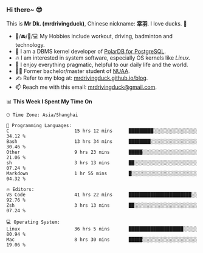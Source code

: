 ### Hi there~ 😎

This is **Mr Dk. (mrdrivingduck)**, Chinese nickname: **棠羽**. I love ducks. 🦆

- 💪/🚘/🏸/💻 My Hobbies include workout, driving, badminton and technology.
- 🍊 I am a DBMS kernel developer of [PolarDB for PostgreSQL](https://github.com/ApsaraDB/PolarDB-for-PostgreSQL).
- 🔥 I am interested in system software, especially OS kernels like *Linux*.
- 🔧 I enjoy everything pragmatic, helpful to our daily life and the world.
- 👨‍🎓 Former bachelor/master student of [NUAA](https://en.wikipedia.org/wiki/Nanjing_University_of_Aeronautics_and_Astronautics).
- ✍ Refer to my blog at: [mrdrivingduck.github.io/blog](https://mrdrivingduck.github.io/blog/).
- 📫 Reach me with this email: [mrdrivingduck@gmail.com](mailto:mrdrivingduck@gmail.com).

<!--START_SECTION:waka-->
📊 **This Week I Spent My Time On** 

```text
🕑︎ Time Zone: Asia/Shanghai

💬 Programming Languages: 
C                        15 hrs 12 mins      █████████░░░░░░░░░░░░░░░░   34.12 % 
Bash                     13 hrs 34 mins      ████████░░░░░░░░░░░░░░░░░   30.46 % 
Other                    9 hrs 23 mins       █████░░░░░░░░░░░░░░░░░░░░   21.06 % 
sh                       3 hrs 13 mins       ██░░░░░░░░░░░░░░░░░░░░░░░   07.24 % 
Markdown                 1 hr 55 mins        █░░░░░░░░░░░░░░░░░░░░░░░░   04.32 % 

🔥 Editors: 
VS Code                  41 hrs 22 mins      ███████████████████████░░   92.76 % 
Zsh                      3 hrs 13 mins       ██░░░░░░░░░░░░░░░░░░░░░░░   07.24 % 

💻 Operating System: 
Linux                    36 hrs 5 mins       ████████████████████░░░░░   80.94 % 
Mac                      8 hrs 30 mins       █████░░░░░░░░░░░░░░░░░░░░   19.06 % 
```


<!--END_SECTION:waka-->

<!-- ![Mr Dk.'s GitHub Stats](https://github-readme-stats.vercel.app/api?username=mrdrivingduck&count_private&show_icons=true&theme=buefy) -->

<!-- ![Most Used Languages](https://github-readme-stats.vercel.app/api/top-langs/?username=mrdrivingduck&exclude_repo=mips32-CPU,snort-tcp-socket&theme=buefy&layout=compact&langs_count=10) -->


<!--
**mrdrivingduck/mrdrivingduck** is a ✨ _special_ ✨ repository because its `README.md` (this file) appears on your GitHub profile.

Here are some ideas to get you started:

- 🔭 I’m currently working on ...
- 🌱 I’m currently learning ...
- 👯 I’m looking to collaborate on ...
- 🤔 I’m looking for help with ...
- 💬 Ask me about ...
- 📫 How to reach me: ...
- 😄 Pronouns: ...
- ⚡ Fun fact: ...
-->
